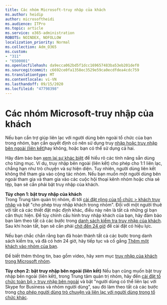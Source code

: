 ```yaml
---
title: Các nhóm Microsoft-truy nhập của khách
ms.author: heidip
author: microsoftheidi
ms.audience: ITPro
ms.topic: article
ms.service: o365-administration
ROBOTS: NOINDEX, NOFOLLOW
localization_priority: Normal
ms.collection: Adm_O365
ms.custom:
- "311"
- "6500001"
ms.openlocfilehash: da9ecca062bd5f1dcc169657483ba53eb201def0
ms.sourcegitcommit: c6692ce0fa1358ec3529e59ca0ecdfdea4cdc759
ms.translationtype: MT
ms.contentlocale: vi-VN
ms.lasthandoff: 09/15/2020
ms.locfileid: "47798398"
---
```

# <a name="microsoft-teams---guest-access"></a>Các nhóm Microsoft-truy nhập của khách

Nếu bạn cần trợ giúp liên lạc với người dùng bên ngoài tổ chức của bạn trong nhóm, bạn cần quyết định có nên sử dụng truy [nhập hoặc truy nhập bên ngoài (liên kết)](https://docs.microsoft.com/microsoftteams/manage-external-access#external-access-vs-guest-access)hay không, hoặc bạn có thể sử dụng cả hai.

Hãy đảm bảo bạn [xem lại sự khác biệt](https://docs.microsoft.com/microsoftteams/manage-external-access#external-access-vs-guest-access) để hiểu rõ các tính năng sẵn dùng cho từng mục.  Ví dụ, truy nhập bên ngoài (liên kết) cho phép cho 1:1 liên lạc, chẳng hạn như trò chuyện và sự hiện diện.  Tuy nhiên, người dùng liên kết không thể tham gia vào cộng tác nhóm.  Nếu bạn muốn một người dùng bên ngoài tham gia và tham gia vào các cuộc hội thoại kênh nhóm hoặc chia sẻ tệp, bạn sẽ cần phải bật truy nhập của khách.

**Tùy chọn 1: bật truy nhập của khách**   
Trong Trung tâm quản trị nhóm, đi tới [cài đặt rộng của tổ chức > khách truy nhập](https://admin.teams.microsoft.com/company-wide-settings/guest-configuration) và bật "cho phép truy nhập khách trong nhóm".  Đối với một người thuê với tất cả các thiết đặt mặc định khác, điều này nên là tất cả những gì bạn cần thực hiện.  Để tùy chỉnh cấu hình truy nhập khách của bạn, hãy đảm bảo bạn làm theo tất cả các bước trong [danh sách kiểm tra truy nhập của khách](https://docs.microsoft.com/microsoftteams/guest-access-checklist). Sau khi hoàn tất, bạn sẽ cần phải [chờ đến 24 giờ](https://docs.microsoft.com/microsoftteams/manage-guests#guest-access-latencies) để cài đặt có hiệu lực.

Nếu bạn chắc chắn rằng bạn đã hoàn thành tất cả các bước trong danh sách kiểm tra, và đã có hơn 24 giờ, hãy tiếp tục và cố gắng [Thêm một khách vào nhóm của bạn](https://support.office.com/article/add-guests-to-a-team-in-teams-fccb4fa6-f864-4508-bdde-256e7384a14f#ID0EAABAAA=Desktop).

Để biết thêm thông tin, bao gồm video, hãy xem mục [truy nhập của khách trong Microsoft nhóm](https://docs.microsoft.com/microsoftteams/guest-access).

**Tùy chọn 2: bật truy nhập bên ngoài (liên kết)** Nếu bạn cũng muốn bật truy nhập bên ngoài (liên kết), trong Trung tâm quản trị nhóm, hãy đến [cài đặt tổ chức toàn bộ > truy nhập bên ngoài](https://admin.teams.microsoft.com/company-wide-settings/external-communications) và bật "người dùng có thể liên lạc với Skype for Business và nhóm người dùng", sau đó làm theo tất cả các bước trong [cho phép người dùng trò chuyện và liên lạc với người dùng trong tổ chức khác](https://docs.microsoft.com/microsoftteams/manage-external-access#let-your-teams-users-chat-and-communicate-with-users-in-another-organization).


